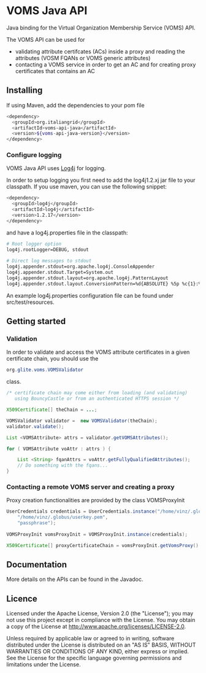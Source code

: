 # VOMS Java API

Java binding for the Virtual Organization Membership Service (VOMS) API.

The VOMS API can be used for 
- validating attribute certifcates (ACs) inside a proxy and reading the attributes (VOSM FQANs or VOMS generic attributes)
- contacting a VOMS service in order to get an AC and for creating proxy certificates that contains an AC

## Installing

If using Maven, add the dependencies to your pom file

```bash
<dependency>
  <groupId>org.italiangrid</groupId>
  <artifactId>voms-api-java</artifactId>
  <version>${voms-api-java-version}</version>
</dependency>
```

### Configure logging

VOMS  Java API uses [Log4j](http://logging.apache.org/log4j/1.2/) for logging. 

In order to setup logging you first need to add the log4j1.2.xj jar file to your classpath.
If you use maven, you can use the following snippet:

```bash
<dependency>
  <groupId>log4j</groupId>
  <artifactId>log4j</artifactId>
  <version>1.2.17</version>
</dependency>
```

and have a log4j.properties file in the classpath:

```bash
# Root logger option
log4j.rootLogger=DEBUG, stdout
 
# Direct log messages to stdout
log4j.appender.stdout=org.apache.log4j.ConsoleAppender
log4j.appender.stdout.Target=System.out
log4j.appender.stdout.layout=org.apache.log4j.PatternLayout
log4j.appender.stdout.layout.ConversionPattern=%d{ABSOLUTE} %5p %c{1}:%L - %m%n
```
An example log4j.properties configuration file can be found under src/test/resources. 

## Getting started

### Validation 

In order to validate and access the VOMS attribute certificates in a given
certificate chain, you should use the 

```java
org.glite.voms.VOMSValidator
```
class.


```java
/* certificate chain may come either from loading (and validating)
   using BouncyCastle or from an authenticated HTTPS session */

X509Certificate[] theChain = ...;

VOMSValidator validator =  new VOMSValidator(theChain);
validator.validate();

List <VOMSAttribute> attrs = validator.getVOMSAttributes();

for ( VOMSAttribute voAttr : attrs ) {

    List <String> fqanAttrs = voAttr.getFullyQualifiedAttributes();
    // Do something with the fqans...
}
```

### Contacting a remote VOMS server and creating a proxy

Proxy creation functionalities are provided by the class VOMSProxyInit

```java
UserCredentials credentials = UserCredentials.instance("/home/vinz/.globus/usercert.pem", 
    "/home/vinz/.globus/userkey.pem", 
    "passphrase");
    
VOMSProxyInit vomsProxyInit = VOMSProxyInit.instance(credentials);

X509Certificate[] proxyCertificateChain = vomsProxyInit.getVomsProxy().getUserChain();
```

## Documentation

More details on the APIs can be found in the Javadoc.

## Licence

Licensed under the Apache License, Version 2.0 (the "License"); you may not use this project except in compliance with the License. You may obtain a copy of the License at http://www.apache.org/licenses/LICENSE-2.0.

Unless required by applicable law or agreed to in writing, software distributed under the License is distributed on an "AS IS" BASIS, WITHOUT WARRANTIES OR CONDITIONS OF ANY KIND, either express or implied. See the License for the specific language governing permissions and limitations under the License.

